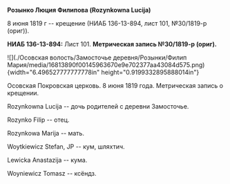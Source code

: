 **Розынко Люция Филипова (Rozynkowna Lucija)**

8 июня 1819 г -- крещение (НИАБ 136-13-894, лист 101, №30/1819-р
(ориг)).

**НИАБ 136-13-894:** Лист 101. **Метрическая запись №30/1819-р (ориг).**

![](./Осовская волость/Замосточье деревня/Розынки/Филип Мария/media/16813890f00145963670e9e702377aa43084d575.png){width="6.496527777777778in"
height="0.9199332895888014in"}

Осовская Покровская церковь. 8 июня 1819 года. Метрическая запись о
крещении.

Rozynkowna Lucija -- дочь родителей с деревни Замосточье.

Rozynko Filip -- отец.

Rozynkowa Marija -- мать.

Woytkiewicz Stefan, JP -- кум, шляхтич.

Lewicka Anastazija -- кума.

Woyniewicz Tomasz -- ксёндз.
